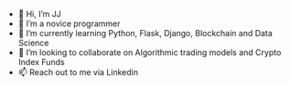 - 👋 Hi, I’m JJ
- 👀 I’m a novice programmer
- 🌱 I’m currently learning Python, Flask, Django, Blockchain and Data Science
- 💞️ I’m looking to collaborate on Algorithmic trading models and Crypto Index Funds
- 📫 Reach out to me via Linkedin

<!---
Takhar1/Takhar1 is a ✨ special ✨ repository because its `README.md` (this file) appears on your GitHub profile.
You can click the Preview link to take a look at your changes.
--->
